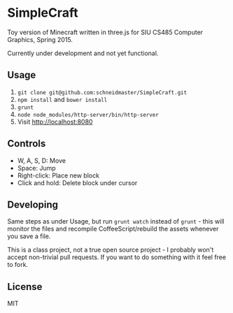# SimpleCraft

Toy version of Minecraft written in three.js for SIU CS485 Computer Graphics, Spring 2015.

Currently under development and not yet functional.

## Usage

1. `git clone git@github.com:schneidmaster/SimpleCraft.git`
2. `npm install` and `bower install`
3. `grunt`
4. `node node_modules/http-server/bin/http-server`
5. Visit [http://localhost:8080](http://localhost:8080)

## Controls

* W, A, S, D: Move
* Space: Jump
* Right-click: Place new block
* Click and hold: Delete block under cursor

## Developing

Same steps as under Usage, but run `grunt watch` instead of `grunt` - this will monitor the files and recompile CoffeeScript/rebuild the assets whenever you save a file.

This is a class project, not a true open source project - I probably won't accept non-trivial pull requests. If you want to do something with it feel free to fork.

## License

MIT